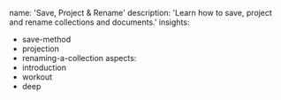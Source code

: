 name: 'Save, Project & Rename'
description: 'Learn how to save, project and rename collections and documents.'
insights:
  - save-method
  - projection
  - renaming-a-collection
aspects:
  - introduction
  - workout
  - deep
